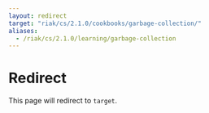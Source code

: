 ```yaml
---
layout: redirect
target: "riak/cs/2.1.0/cookbooks/garbage-collection/"
aliases:
  - /riak/cs/2.1.0/learning/garbage-collection
---
```


# Redirect

This page will redirect to `target`.
